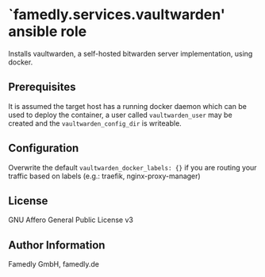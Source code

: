 # `famedly.services.vaultwarden' ansible role

Installs vaultwarden, a self-hosted bitwarden server implementation, using docker.

## Prerequisites

It is assumed the target host has a running docker daemon which can be used to
deploy the container, a user called `vaultwarden_user` may be created and
the `vaultwarden_config_dir` is writeable.

## Configuration

Overwrite the default `vaultwarden_docker_labels: {}` if you are
routing your traffic based on labels (e.g.: traefik, nginx-proxy-manager)


## License

GNU Affero General Public License v3

## Author Information

Famedly GmbH, famedly.de

